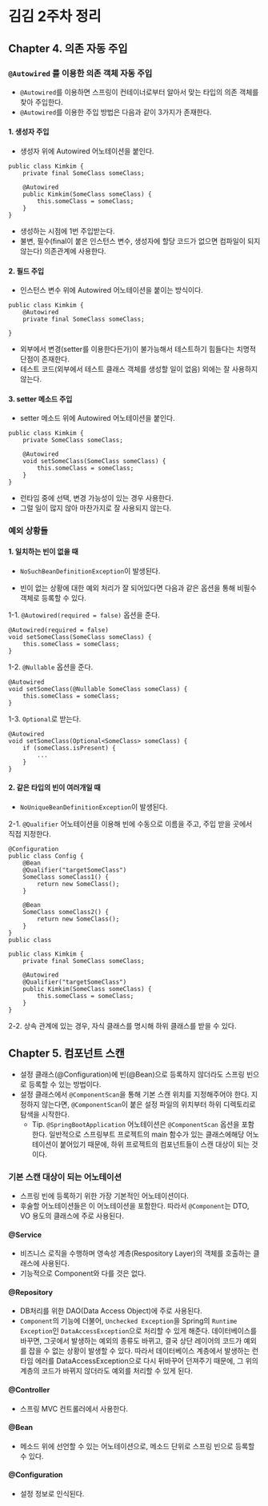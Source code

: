 # 김김 2주차 정리

## Chapter 4. 의존 자동 주입

### `@Autowired` 를 이용한 의존 객체 자동 주입

- `@Autowired`를 이용하면 스프링이 컨테이너로부터 알아서 맞는 타입의 의존 객체를 찾아 주입한다.
- `@Autowired`를 이용한 주입 방법은 다음과 같이 3가지가 존재한다.

#### 1. 생성자 주입
- 생성자 위에 Autowired 어노테이션을 붙인다.
```
public class Kimkim {
    private final SomeClass someClass;
    
    @Autowired
    public Kimkim(SomeClass someClass) {
        this.someClass = someClass;
    }
}
```
- 생성하는 시점에 1번 주입받는다.
- 불변, 필수(final이 붙은 인스턴스 변수, 생성자에 할당 코드가 없으면 컴파일이 되지 않는다) 의존관계에 사용한다.

#### 2. 필드 주입 
- 인스턴스 변수 위에 Autowired 어노테이션을 붙이는 방식이다.
```
public class Kimkim {
    @Autowired
    private final SomeClass someClass;
   
}
```
- 외부에서 변경(setter를 이용한다든가)이 불가능해서 테스트하기 힘들다는 치명적 단점이 존재한다.
- 테스트 코드(외부에서 테스트 클래스 객체를 생성할 일이 없음) 외에는 잘 사용하지 않는다.

#### 3. setter 메소드 주입
- setter 메소드 위에 Autowired 어노테이션을 붙인다.
```
public class Kimkim {
    private SomeClass someClass;
   
    @Autowired
    void setSomeClass(SomeClass someClass) {
        this.someClass = someClass;
    }
}
```
- 런타임 중에 선택, 변경 가능성이 있는 경우 사용한다.
- 그럴 일이 많지 않아 마찬가지로 잘 사용되지 않는다.

### 예외 상황들

#### 1. 일치하는 빈이 없을 때
- `NoSuchBeanDefinitionException`이 발생된다.
  
- 빈이 없는 상황에 대한 예외 처리가 잘 되어있다면 다음과 같은 옵션을 통해 비필수 객체로 등록할 수 있다.
  
1-1. `@Autowired(required = false)` 옵션을 준다.

```
@Autowired(required = false)
void setSomeClass(SomeClass someClass) {
    this.someClass = someClass;
}
```
  
1-2. `@Nullable` 옵션을 준다.
  

```
@Autowired
void setSomeClass(@Nullable SomeClass someClass) {
    this.someClass = someClass;
}
```

1-3. `Optional`로 받는다.
```
@Autowired
void setSomeClass(Optional<SomeClass> someClass) {
    if (someClass.isPresent) {
        ...
    }
}
```

#### 2. 같은 타입의 빈이 여러개일 때
- `NoUniqueBeanDefinitionException`이 발생된다.

2-1. `@Qualifier` 어노테이션을 이용해 빈에 수동으로 이름을 주고, 주입 받을 곳에서 직접 지정한다.

```
@Configuration
public class Config {
    @Bean
    @Qualifier("targetSomeClass")
    SomeClass someClass1() {
        return new SomeClass();
    }
    
    @Bean
    SomeClass someClass2() {
        return new SomeClass();
    }
}
public class

public class Kimkim {
    private final SomeClass someClass;
    
    @Autowired
    @Qualifier("targetSomeClass")
    public Kimkim(SomeClass someClass) {
        this.someClass = someClass;
    }
}
```

2-2. 상속 관계에 있는 경우, 자식 클래스를 명시해 하위 클래스를 받을 수 있다.

## Chapter 5. 컴포넌트 스캔

- 설정 클래스(@Configuration)에 빈(@Bean)으로 등록하지 않더라도 스프링 빈으로 등록할 수 있는 방법이다.
- 설정 클래스에서 `@ComponentScan`을 통해 기본 스캔 위치를 지정해주어야 한다. 지정하지 않는다면, `@ComponentScan`이 붙은 설정 파일의 위치부터 하위 디렉토리로 탐색을 시작한다.
  - Tip. `@SpringBootApplication` 어노테이션은 `@ComponentScan` 옵션을 포함한다. 일반적으로 스프링부트 프로젝트의 main 함수가 있는 클래스에해당 어노테이션이 붙어있기 때문에, 하위 프로젝트의 컴포넌트들이 스캔 대상이 되는 것이다. 

### 기본 스캔 대상이 되는 어노테이션
- 스프링 빈에 등록하기 위한 가장 기본적인 어노테이션이다.
- 후술할 어노테이션들은 이 어노테이션을 포함한다. 따라서 `@Component`는 DTO, VO 용도의 클래스에 주로 사용된다.

#### @Service

- 비즈니스 로직을 수행하며 영속성 계층(Respository Layer)의 객체를 호출하는 클래스에 사용된다.
- 기능적으로 Component와 다를 것은 없다.

#### @Repository

- DB처리를 위한 DAO(Data Access Object)에 주로 사용된다.
- `Component`의 기능에 더불어, `Unchecked Exception`을 Spring의 `Runtime Exception`인 `DataAccessException`으로 처리할 수 있게 해준다. 데이터베이스를 바꾸면, 그곳에서 발생하는 예외의 종류도 바뀌고, 결국 상단 레이어의 코드가 예외를 잡을 수 없는 상황이 발생할 수 있다. 따라서 데이터베이스 계층에서 발생하는 런타임 에러를 DataAccessException으로 다시 뒤바꾸어 던져주기 때문에, 그 위의 계층의 코드가 바뀌지 않더라도 예외를 처리할 수 있게 된다.

#### @Controller

- 스프링 MVC 컨트롤러에서 사용한다.

#### @Bean

- 메소드 위에 선언할 수 있는 어노테이션으로, 메소드 단위로 스프링 빈으로 등록할 수 있다.

#### @Configuration

- 설정 정보로 인식된다.